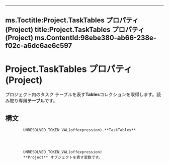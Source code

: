 

---
ms.Toctitle:Project.TaskTables プロパティ (Project)
title:Project.TaskTables プロパティ (Project)
ms.ContentId:98ebe380-ab66-238e-f02c-a6dc6ae6c597
---
# Project.TaskTables プロパティ (Project)




プロジェクト内のタスク テーブルを表す**Tables**コレクションを取得します。読み取り専用**テーブル**です。

## 構文

            UNRESOLVED_TOKEN_VAL(offexpression).**TaskTables**




            UNRESOLVED_TOKEN_VAL(offexpression)
            **Project** オブジェクトを表す変数です。




